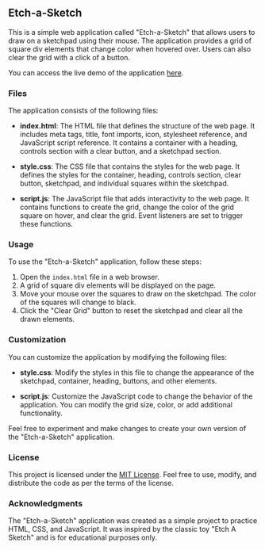 ## Etch-a-Sketch

This is a simple web application called "Etch-a-Sketch" that allows users to draw on a sketchpad using their mouse. The application provides a grid of square div elements that change color when hovered over. Users can also clear the grid with a click of a button.

You can access the live demo of the application [here](https://reipared.github.io/etch-a-sketch/).

### Files

The application consists of the following files:

- **index.html**: The HTML file that defines the structure of the web page. It includes meta tags, title, font imports, icon, stylesheet reference, and JavaScript script reference. It contains a container with a heading, controls section with a clear button, and a sketchpad section.

- **style.css**: The CSS file that contains the styles for the web page. It defines the styles for the container, heading, controls section, clear button, sketchpad, and individual squares within the sketchpad.

- **script.js**: The JavaScript file that adds interactivity to the web page. It contains functions to create the grid, change the color of the grid square on hover, and clear the grid. Event listeners are set to trigger these functions.

### Usage

To use the "Etch-a-Sketch" application, follow these steps:

1. Open the `index.html` file in a web browser.
2. A grid of square div elements will be displayed on the page.
3. Move your mouse over the squares to draw on the sketchpad. The color of the squares will change to black.
4. Click the "Clear Grid" button to reset the sketchpad and clear all the drawn elements.

### Customization

You can customize the application by modifying the following files:

- **style.css**: Modify the styles in this file to change the appearance of the sketchpad, container, heading, buttons, and other elements.

- **script.js**: Customize the JavaScript code to change the behavior of the application. You can modify the grid size, color, or add additional functionality.

Feel free to experiment and make changes to create your own version of the "Etch-a-Sketch" application.

### License

This project is licensed under the [MIT License](LICENSE). Feel free to use, modify, and distribute the code as per the terms of the license.

### Acknowledgments

The "Etch-a-Sketch" application was created as a simple project to practice HTML, CSS, and JavaScript. It was inspired by the classic toy "Etch A Sketch" and is for educational purposes only.

